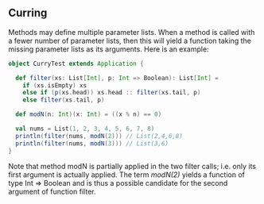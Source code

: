 ## Curring
Methods may define multiple parameter lists. When a method is called with a fewer number of parameter lists, 
then this will yield a function taking the missing parameter lists as its arguments.
Here is an example:
```scala
object CurryTest extends Application {

  def filter(xs: List[Int], p: Int => Boolean): List[Int] =
    if (xs.isEmpty) xs
    else if (p(xs.head)) xs.head :: filter(xs.tail, p)
    else filter(xs.tail, p)

  def modN(n: Int)(x: Int) = ((x % n) == 0)

  val nums = List(1, 2, 3, 4, 5, 6, 7, 8)
  println(filter(nums, modN(2))) // List(2,4,6,8)
  println(filter(nums, modN(3))) // List(3,6)
}
```
Note that method modN is partially applied in the two filter calls; i.e. only its first argument is actually applied. 
The term *modN(2)* yields a function of type Int => Boolean and is thus a possible candidate for the second argument 
of function filter.
